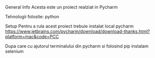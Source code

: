 General Info
Acesta este un proiect realziat in Pycharm 

Tehnologii folosite:
python

Setup
Pentru a rula acest proiect trebuie instalat local pycharm
https://www.jetbrains.com/pycharm/download/download-thanks.html?platform=mac&code=PCC


Dupa care cu ajutorul terminalului din pycharm si folosind pip instalam selenium


